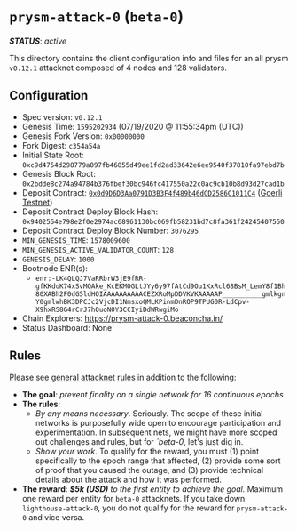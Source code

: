 # `prysm-attack-0` (`beta-0`)

***STATUS***: _active_

This directory contains the client configuration info and files for an
all prysm `v0.12.1` attacknet composed of 4 nodes and 128 validators.

## Configuration

- Spec version: `v0.12.1`
- Genesis Time: `1595202934` (07/19/2020 @ 11:55:34pm (UTC))
- Genesis Fork Version: `0x00000000`
- Fork Digest: `c354a54a`
- Initial State Root: `0xc9d4754d298779a097fb46855d49ee1fd2ad33642e6ee9540f37810fa97ebd7b`
- Genesis Block Root: `0x2bdde8c274a94784b376fbef30bc946fc417550a22c0ac9cb10b8d93d27cad1b`
- Deposit Contract: [`0x0d9D6D3Aa0791D3B3F4f489b46dCD2586C1011C4`](https://goerli.etherscan.io/address/0x0d9D6D3Aa0791D3B3F4f489b46dCD2586C1011C4) ([Goerli Testnet](https://github.com/goerli/testnet))
- Deposit Contract Deploy Block Hash: `0x9402554e798e2f0e2974ac68961130bc069fb58231bd7c8fa361f24245407550`
- Deposit Contract Deploy Block Number: `3076295`
- `MIN_GENESIS_TIME`: `1578009600`
- `MIN_GENESIS_ACTIVE_VALIDATOR_COUNT`: `128`
- `GENESIS_DELAY`: `1000`
- Bootnode ENR(s):
  - `enr:-LK4QLQJ7VaRRbrW3jE9fRR-gfKKduK74xSvMQAke_KcEKMOGLtJYy6y97fAtCd9Ou1KxRcl68BsM_LemY8f1Bh80XABh2F0dG5ldHOIAAAAAAAAAACEZXRoMpDDVKVKAAAAAP__________gmlkgnY0gmlwhBK3DPCJc2VjcDI1NmsxoQMLKPinmDnROP9TPUG0R-LdCpv-X9hxRS8G4rCrJ7hQuoN0Y3CCIyiDdWRwgiMo`
- Chain Explorers: https://prysm-attack-0.beaconcha.in/
- Status Dashboard: None

## Rules

Please see [general attacknet rules](../../README.md#general-rules) in addition
to the following:

* **The goal**: _prevent finality on a single network for 16 continuous epochs_
* **The rules**:
    * _By any means necessary_. Seriously.
      The scope of these initial networks is purposefully wide open to encourage
      participation and experimentation. In subsequent nets, we might have more scoped out
      challenges and rules, but for _`beta-0_, let's just dig in.
    * _Show your work_. To qualify for the reward, you must (1) point specifically to the epoch range that affected,
      (2) provide some sort of proof that you caused the outage,
      and (3) provide technical details about the attack and how it was performed.
* **The reward**: _**$5k (USD)** to the first entity to achieve the goal._
  Maximum one reward per entity for `beta-0` attacknets. If you take down `lighthouse-attack-0`,
  you do not qualify for the reward for `prysm-attack-0` and vice versa.
